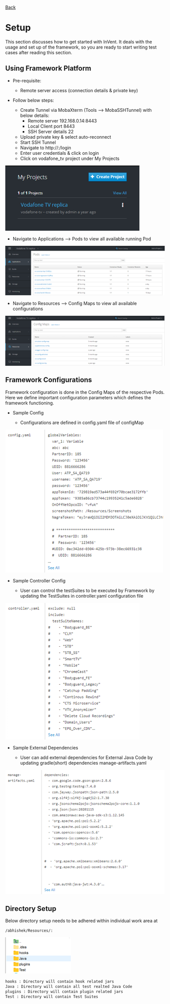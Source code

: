 [Back](/README.md)

# Setup

  This section discusses how to get started with InVent. It deals with the usage and set up of the
framework, so you are ready to start writing test cases after reading this section.

## Using Framework Platform
- Pre-requisite:

    - Remote server access (connection details & private key)

- Follow below steps:

    - Create Tunnel via MobaXterm (Tools –> MobaSSHTunnel) with below details:
        - Remote server 192.168.0.14:8443
        - Local Client port 8443
        - SSH Server details <HostIp> 22 <user>
    - Upload private key & select auto-reconnect
    - Start SSH Tunnel
    - Navigate to http://:/login
    - Enter user credentials & click on login
    - Click on vodafone_tv project under My Projects
  
![My Project](_images/my_project.png)

- Navigate to Applications –> Pods to view all available running Pod

![Pods](_images/Pods.png)

- Navigate to Resources –> Config Maps to view all available configurations

![Config Map](_images/ConfigMap.png)

## Framework Configurations

Framework configuration is done in the Config Maps of the respective Pods. Here we define
important configuration parameters which defines the framework functioning.

- Sample Config

    - Configurations are defined in config.yaml file of configMap

![config](_images/configYAML.png)

- Sample Controller Config
  
    - User can control the testSuites to be executed by Framework by updating the TestSuites in controller.yaml configuration file

![controller](_images/controllerYAML.png)

- Sample External Dependencies
    
    - User can add external dependencies for External Java Code by updating gradle(short) dependencies manage-artifacts.yaml

![Manage Artifacts](_images/Artifacts.png)

## Directory Setup

Below directory setup needs to be adhered within individual work area at
    
    /abhishek/Resources/:

![Directory](_images/directories.png)

    hooks : Directory will contain hook related jars
    Java : Directory will contain all test realted Java Code
    plugins : Directory will contain plugin related jars
    Test : Directory will contain Test Suites